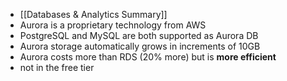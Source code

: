 - [[Databases & Analytics Summary]]
- Aurora is a proprietary technology from AWS
- PostgreSQL and MySQL are both supported as Aurora DB
- Aurora storage automatically grows in increments of 10GB
- Aurora costs more than RDS (20% more) but is **more efficient**
- not in the free tier